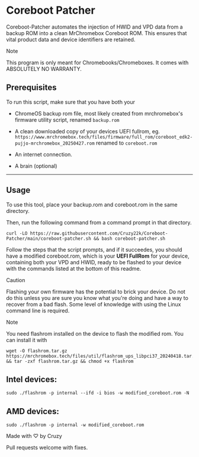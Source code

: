 # Coreboot Patcher
Coreboot-Patcher automates the injection of HWID and VPD data from a backup ROM into a clean MrChromebox Coreboot ROM. This ensures that vital product data and device identifiers are retained.

> [!NOTE]  
> This program is only meant for Chromebooks/Chromeboxes.
> It comes with ABSOLUTELY NO WARRANTY.


## Prerequisites
To run this script, make sure that you have both your
- ChromeOS backup rom file, most likely created from mrchromebox's firmware utility script, renamed `backup.rom`

- A clean downloaded copy of your devices UEFI fullrom, eg.
`https://www.mrchromebox.tech/files/firmware/full_rom/coreboot_edk2-pujjo-mrchromebox_20250427.rom`
renamed to `coreboot.rom`
- An internet connection.
- A brain (optional)
-----

## Usage

To use this tool, place your backup.rom and coreboot.rom in the same directory.

Then, run the following command from a command prompt in that directory.


```
curl -LO https://raw.githubusercontent.com/Cruzy22k/Coreboot-Patcher/main/coreboot-patcher.sh && bash coreboot-patcher.sh
```

Follow the steps that the script prompts, and if it succeedes, you should have a modified coreboot.rom, 
which is your **UEFI FullRom** for your device, containing both your VPD and HWID, ready to be flashed to your device with the commands listed at the bottom of this readme.

> [!CAUTION]  
> Flashing your own firmware has the potential to brick your device. Do not do this unless you are sure you know what you're doing and have a way to recover from a bad flash. Some level of knowledge with using the Linux command line is required.

> [!NOTE]  
> You need flashrom installed on the device to flash the modified rom.
You can install it with
```
wget -O flashrom.tar.gz https://mrchromebox.tech/files/util/flashrom_ups_libpci37_20240418.tar.gz && tar -zxf flashrom.tar.gz && chmod +x flashrom
```

Intel devices:
------
 ```
 sudo ./flashrom -p internal --ifd -i bios -w modified_coreboot.rom -N
 ```

AMD devices:
------
 ```
 sudo ./flashrom -p internal -w modified_coreboot.rom
 ```

Made with ♡ by Cruzy

Pull requests welcome with fixes. 
